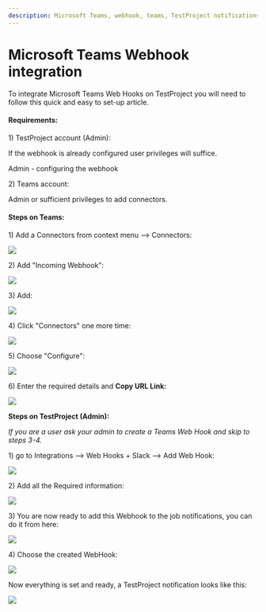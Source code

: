```yaml
---
description: Microsoft Teams, webhook, teams, TestProject notifications
---
```


# Microsoft Teams Webhook integration

To integrate Microsoft Teams Web Hooks on TestProject you will need to follow this quick and easy to set-up article.

#### **Requirements:** <a href="#h_d9da62f024" id="h_d9da62f024"></a>

1\) TestProject account (Admin):

If the webhook is already configured user privileges will suffice.

Admin - configuring the webhook

2\) Teams account:

Admin or sufficient privileges to add connectors.

#### **Steps on Teams:** <a href="#h_9ffac7326a" id="h_9ffac7326a"></a>

1\) Add a Connectors from context menu --> Connectors:

![](<../../.gitbook/assets/image (468) (2).png>)

2\) Add "Incoming Webhook":

![](<../../.gitbook/assets/image (461) (2).png>)

3\) Add:

![](<../../.gitbook/assets/image (467) (1) (1).png>)

4\) Click "Connectors" one more time:

![](<../../.gitbook/assets/image (476) (2).png>)

5\) Choose "Configure":

![](<../../.gitbook/assets/image (469) (2).png>)

6\) Enter the required details and **Copy URL Link:**

![](<../../.gitbook/assets/image (460) (2).png>)

**Steps on TestProject (Admin):**

_If you are a user ask your admin to create a Teams Web Hook and skip to steps 3-4._

1\) go to Integrations --> Web Hooks + Slack --> Add Web Hook:

![](<../../.gitbook/assets/image (474) (2).png>)

2\) Add all the Required information:

![](<../../.gitbook/assets/image (464) (2).png>)

3\) You are now ready to add this Webhook to the job notifications, you can do it from here:

![](<../../.gitbook/assets/image (449) (1) (1).png>)

4\) Choose the created WebHook:

![](<../../.gitbook/assets/image (455) (2).png>)

Now everything is set and ready, a TestProject notification looks like this:

![](<../../.gitbook/assets/image (450) (1).png>)

